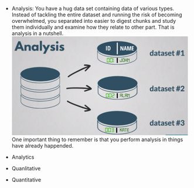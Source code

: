 - Analysis: 
	You have a hug data set containing data of various types. Instead of tackling the entire dataset and running the risk of becoming overwhelmed, you separated into easier to digest chunks and study them individually and examine how they relate to other part. That is analysis in a nutshell.
	![figure 1](./images/figure_1.png)
	One important thing to remember is that you perform analysis in things have already happended.

- Analytics

- Quanlitative
- Quantitative
